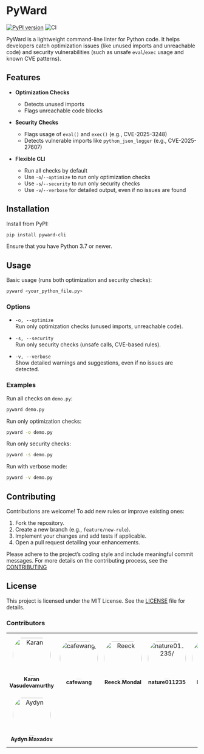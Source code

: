 # PyWard

[![PyPI version](https://img.shields.io/pypi/v/pyward-cli?label=PyPI)](https://pypi.org/project/pyward-cli/)
![CI](https://github.com/karanlvm/PyWard/actions/workflows/ci.yml/badge.svg)

PyWard is a lightweight command-line linter for Python code. It helps developers catch optimization issues (like unused imports and unreachable code) and security vulnerabilities (such as unsafe `eval`/`exec` usage and known CVE patterns).

## Features

- **Optimization Checks**
  - Detects unused imports
  - Flags unreachable code blocks

- **Security Checks**
  - Flags usage of `eval()` and `exec()` (e.g., CVE-2025-3248)
  - Detects vulnerable imports like `python_json_logger` (e.g., CVE-2025-27607)

- **Flexible CLI**
  - Run all checks by default
  - Use `-o`/`--optimize` to run only optimization checks
  - Use `-s`/`--security` to run only security checks
  - Use `-v`/`--verbose` for detailed output, even if no issues are found

## Installation

Install from PyPI:

```bash
pip install pyward-cli
```

Ensure that you have Python 3.7 or newer.

## Usage

Basic usage (runs both optimization and security checks):

```bash
pyward <your_python_file.py>
```

### Options

- `-o, --optimize`  
  Run only optimization checks (unused imports, unreachable code).

- `-s, --security`  
  Run only security checks (unsafe calls, CVE-based rules).

- `-v, --verbose`  
  Show detailed warnings and suggestions, even if no issues are detected.

### Examples

Run all checks on `demo.py`:

```bash
pyward demo.py
```

Run only optimization checks:

```bash
pyward -o demo.py
```

Run only security checks:

```bash
pyward -s demo.py
```

Run with verbose mode:

```bash
pyward -v demo.py
```

## Contributing

Contributions are welcome! To add new rules or improve existing ones:

1. Fork the repository.
2. Create a new branch (e.g., `feature/new-rule`).
3. Implement your changes and add tests if applicable.
4. Open a pull request detailing your enhancements.

Please adhere to the project’s coding style and include meaningful commit messages.
For more details on the contributing process, see the [CONTRIBUTING](CONTRIBUTING.md)
## License

This project is licensed under the MIT License. See the [LICENSE](LICENSE) file for details.

### Contributors

<table>
<tr>
    <td align="center" style="word-wrap: break-word; width: 150.0; height: 150.0">
        <a href=https://github.com/karanlvm>
            <img src=https://avatars.githubusercontent.com/u/69917470?v=4 width="100;"  style="border-radius:50%;align-items:center;justify-content:center;overflow:hidden;padding-top:10px" alt=Karan Vasudevamurthy/>
            <br />
            <sub style="font-size:14px"><b>Karan Vasudevamurthy</b></sub>
        </a>
    </td>
    <td align="center" style="word-wrap: break-word; width: 150.0; height: 150.0">
        <a href=https://github.com/cafewang>
            <img src=https://avatars.githubusercontent.com/u/18161562?v=4 width="100;"  style="border-radius:50%;align-items:center;justify-content:center;overflow:hidden;padding-top:10px" alt=cafewang/>
            <br />
            <sub style="font-size:14px"><b>cafewang</b></sub>
        </a>
    </td>
    <td align="center" style="word-wrap: break-word; width: 150.0; height: 150.0">
        <a href=https://github.com/TheRGuy9201>
            <img src=https://avatars.githubusercontent.com/u/191140580?v=4 width="100;"  style="border-radius:50%;align-items:center;justify-content:center;overflow:hidden;padding-top:10px" alt=Reeck Mondal/>
            <br />
            <sub style="font-size:14px"><b>Reeck Mondal</b></sub>
        </a>
    </td>
    <td align="center" style="word-wrap: break-word; width: 150.0; height: 150.0">
        <a href=https://github.com/nature011235>
            <img src=https://avatars.githubusercontent.com/u/87652464?v=4 width="100;"  style="border-radius:50%;align-items:center;justify-content:center;overflow:hidden;padding-top:10px" alt=nature011235/>
            <br />
            <sub style="font-size:14px"><b>nature011235</b></sub>
        </a>
    </td>
    <td align="center" style="word-wrap: break-word; width: 150.0; height: 150.0">
        <a href=https://github.com/DannyNavi>
            <img src=https://avatars.githubusercontent.com/u/129900868?v=4 width="100;"  style="border-radius:50%;align-items:center;justify-content:center;overflow:hidden;padding-top:10px" alt=DannyNavi/>
            <br />
            <sub style="font-size:14px"><b>DannyNavi</b></sub>
        </a>
    </td>
    <td align="center" style="word-wrap: break-word; width: 150.0; height: 150.0">
        <a href=https://github.com/datasciritwik>
            <img src=https://avatars.githubusercontent.com/u/97968834?v=4 width="100;"  style="border-radius:50%;align-items:center;justify-content:center;overflow:hidden;padding-top:10px" alt=Ritwik Singh/>
            <br />
            <sub style="font-size:14px"><b>Ritwik Singh</b></sub>
        </a>
    </td>
</tr>
<tr>
    <td align="center" style="word-wrap: break-word; width: 150.0; height: 150.0">
        <a href=https://github.com/maxadov>
            <img src=https://avatars.githubusercontent.com/u/214614554?v=4 width="100;"  style="border-radius:50%;align-items:center;justify-content:center;overflow:hidden;padding-top:10px" alt=Aydyn Maxadov/>
            <br />
            <sub style="font-size:14px"><b>Aydyn Maxadov</b></sub>
        </a>
    </td>
</tr>
</table>
